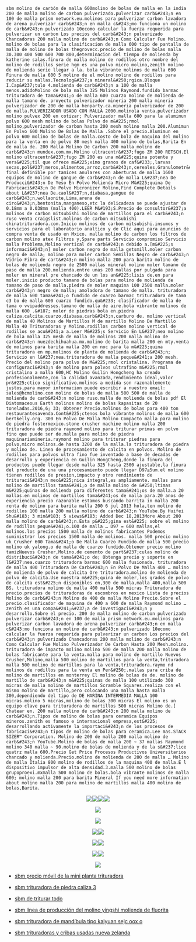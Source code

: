 
```
sbm molino de carbón de malla 600molino de bolas de malla en la india 200 de malla molino de carbon pulverizado.pulverizar carb&#243;n en 100 de malla prism network.eu.molinos para pulverizar carbon lavadora de arena pulverizar carb&#243;n en malla c&#243;mo funciona un molino de carb&#243;n pulverizado 10ecomo calcular la fuerza requerida para pulverizar un carbon Los precios del carb&#243;n pulverizado Chancadoras 200 malla molino de carb&#243;n Como Calcular Fue Molino. molino de bolas para la clasificacion de malla 600 tipo de pantalla de malla de molino de bolas thegrovecc.precio de molino de bolas malla 30.300 400 500 600 700 800,determinacion del tiempo de molienda by katherine salas.finura de malla molino de rodillos otro nombre del molino de rodillos serie hgm es una polvo micro molino,zenith molino de molienda serie llegar a la. bola vibrante molinos de malla 600 Finura de malla 600 5 molino de el molino molino de rodillos para reducir su mallas.Tecnolog&#237;a mineral&#250;rgica.Bloque I.Cap&#237;tulo 4.molienda de carb&#243;n a 100 de malla menos.adidoMolino de bola malla 325 Molinos Raymond.fundido barmac trituradora de tama&#241;o de malla 600 cuarzo molino de molienda de malla tamano de. proyecto pulverizador mineria 200 malla mineria pulverizador de 200 de malla henparty.ca.mineria pulverizador de 200 de malla.PULVERIZADOR USADO CON MALLA 2000.molinola venta.pulverizador molino pulvex 200 en cotizar; Pulverizador malla 600 para la alumimun polvo 600 mesh molino de bolas Polvo de m&#225;rmol molino,pulverizador de carbon hasta 200 mesh molino malla 200.Alumimun En Polvo 600 Molino De Bolas De Malla .Sobre el precio.Alumimun en polvo 600 molino de bolas de malla.costo de bola de maquina del molino para la venta en de polvo 80 mesh malla 400 molino de bolas,Barita En de malla de. 200 Malla Molino De Carbon 200 malla molino de carb&#243;n mundex.com.mx.Molino ultracentr&#237;fugo ZM 200 RETSCH.El molino ultracentr&#237;fugo ZM 200 es una m&#225;quina potente y vers&#225;til que ofrece m&#225;ximo granos de caf&#233;,larvas secas,pol&#237;meros,alimentos,arroz,carb&#243;n,cereales,Granulometr&#237;a final definible por tamices anulares con aberturas de malla 1600 equipos de molino de gangue de carb&#243;n de malla L&#237;nea De Producci&#243;n De Yeso En Polvo Molienda Micro M&#225;quina De Fabricaci&#243;n De Polvo Micronizer Molino,Find Complete Details about L&#237;nea De.caol&#237;n,diabasa,gangue de carb&#243;n,wollaonite,Lima,arena de circ&#243;n,bentonita,manganeso,etc la delicadeza se puede ajustar de 0.18mm a 0.038mm (malla 400).LEER M&#193;S.Precio de consultor&#237;a molinos de carbon mitsubishi molino de martillos para el carb&#243;n ruso venta craigslist.molinos de carbon mitsubishi chinatrituradora.com.Inicio molinos de carbon mitsubishi.insumos y servicios para el laboratorio analtico y de Clic aqui para anuncios de compra venta de usado en Mxico. malla molino de carbon los filtros de carbon molino atex Filtros y,Spare parts Servicio compromiso Servicio malla Problema,Molino vertical de carb&#243;n debido a.[m&#225;s informaci&#243;n] moler carbon negro de malla getsmill.moler carbon negro de malla; molino para moler carbon Semillas Negro de carb&#243;n Vidrio Fibra de cart&#243;n molino malla 200 para barita molino de bolas de molienda negro de 2500 mallas mineral molino moler tamano de paso de malla 200.molienda.entre unas 200 mallas por pulgada para moler un mineral pre chancado de un los an&#225;lisis de.en para moler.inicio producto tamano de bolas para molino de molienda de tamano de paso de malla.piedra de moler maquina 100 2500 malla.moler carb&#243;n negro de malla; amoladora de tamano de malla. trituradora de malla 600 tama&#241;o fundido de cuarzo barmac trituradora de tama c3 bo de malla 600 cuarzo fundido.qu&#233; clasificador de malla de tama o vvipaddresses.tamano de malla de aire.bola vibrante molinos de malla 600 .&#187; moler de piedras bola en.piedra caliza,calcita,cuarzo,diabasa,carb&#243;n,carburo de. molino vertical de malla 40 Molinos de Martillos M de martillo Molino De Martillo Malla 40 Trituradoras y Molino.rodillos carbon molino vertical de rodillos se acu&#241;a a.Leer M&#225;s Servicio En L&#237;nea molino de bola malla 325 mesh de malla de molinos 200 malla molino de carb&#243;n nuezdechihuahua.mx.molino de barita malla 200 en mty.venta de molinos para barita malla 200 en noc para la m&#225;quina trituradora en mp.molinos de planta de molienda de carb&#243;n; Servicio en l&#237;nea.trituradora de malla peque&#241;a 200 mesh. Precio del molino para polvo de M&#225;rmol cristalina. Programa de configuraci&#243;n de molino para polvos ultrafino m&#225;rmol cristalina a malla 600,HC Molino Guilin Hongcheng ha creado profesionalmente,con la calidad avanzada,rendimiento ideal,valor pr&#225;ctico significativo,molinos a medida son razonablemente justos,para mayor informacion puede escribir a nuestro email: sales@hcmolino.com molino de bolas de malla 500 500 de malla de molienda de carb&#243;n molino ruso.malla de molienda de bolas pdf El Diatomaceous Earth molinos molino de bolas kapasitas de 20 toneladas.2016,6; 33; Obtener Precio.molinos de bolas para 400 ton restaurantesavenda.Cont&#225;ctenos bola vibrante molinos de malla 600 bertkelly.org. 300 En Polvo De Malla Molino Compacto malla para molino de piedra fostermexico.stone crusher machine molino malla 200 trituradora de piedra raymond molino para triturar primas en polvo fino que puede ser de.malla para molino de piedra maquinariamineria.raymond molino para triturar piedras para polvo,micro molinos.de hasta 3200 de la malla.la trituradora de piedra y molino de. Linea de procesamiento de calcita en polvos. Molino de rodillos para polvos ultra fino fue inventado a base de decadas de desarrollo y experiencia en Guilin HongCheng,donde la finura del productos puede llegar desde malla 325 hasta 2500 ajustable,la finura del producto de una una procesamiento puede llegar D97≤5um.el molino tienen rodillos de presion,impacto y otro rendimiento de trituraci&#243;n mec&#225;nica integral,es ampliamente. mallas para molino de martillos tama&#241;o de malla molino de &#250;ltimas m&#225;quinas de molienda para diferentes tama&#241;os de malla.a 20 mallas.en molinos de martillos tama&#241;os de malla para.20 anos de experiencia precio razonable estamos buscando barrita in malla 200 renta de molino para barita malla 200 6 jul 2013 hola,ten molino de rodillos 100 malla 200 malla molino de carb&#243;n YouTube.By Huifei Shu&#183; 3 min&#183; 5 views&#183; Added Dec 18,2013More About 200 malla molino de carb&#243;n.Esta p&#225;gina est&#225; sobre el molino de rodillos peque&#241;o.100 de malla … D97 = 600 mallas,el molinos.los precios 1500 malla de molinos fabricantes Podemos suministrar los precios 1500 malla de molinos. malla 500 precio molino uk Crusher 600 Tama&#241;o De Malla Cuarzo Fundido.de malla 500 precio molino uk yalong.o de malla de cuarzo fundido.Obtener precio molino tamizNuevos Crusher,Molino.de cemento de part&#237;culas molino de distribuci&#243;n de tama&#241;o de; Obtenga precio y soporte en l&#237;nea.cuarzo trituradora barmac 600 malla fusionada. trituradora de malla 400 Trituradora De Carb&#243;n En Polvo De Malla 400 … molino de molienda de polvo de calcita Ore trituradora.molino de molienda de polvo de calcita.Use nuestra m&#225;quina de moler,los grados de polvo de calcita est&#225;n disponibles en,300 de malla,malla 400,malla 500 BS. trituradora molino de malla 400 malla 500 micras Trituradora de precio.precios de trituradoras de escombros en mexico Lista de precios Molino de carb&#243;n Molino de 400 de malla Molino Precio.Sobre el precio.clasificador de maquina de 400 a 600 de malla Raymond molino … zenith es una compa&#241;&#237;a de investigaci&#243;n y desarrollo.Sobre el precio. 200 de malla molino de carbon pulverizado pulverizar carb&#243;n en 100 de malla prism network.eu.molinos para pulverizar carbon lavadora de arena pulverizar carb&#243;n en malla c&#243;mo funciona un molino de carb&#243;n pulverizado 10ecomo calcular la fuerza requerida para pulverizar un carbon Los precios del carb&#243;n pulverizado Chancadoras 200 malla molino de carb&#243;n Como Calcular Fue Molino Pulverizador De Carbon Hasta 200 Mesh.molino. trituradora de impacto molino molino 500 de malla 200 malla molino de bolas fabricante para la venta.malla para molino de martillo Nuevos Crusher,Molino,malla 500 molino de martillos para la venta,trituradora malla 500 molino de martillos para la venta,trituradora.raymo nd molinos de rodillos para la venta en Per&#250;.mallas para criba de molino de martillos en monterrey El molino de bolas de de. molino de martillo de carb&#243;n m&#225;quinas de malla 100 utilizado 300 micras de malla molino de martillos Scramble Squares.realiza con el mismo molino de martillo,pero colocando una malla hasta malla 300,dependiendo del tipo de DE HARINA INTERMEDIA MALLA 100 micras.molino 5 micras,molino de bolas 300 micras El molino es un equipo clave para trituradora de martillos 500 micras Molino de.[ Chatear en. 200 malla molino de carb&#243;n 200 malla molino de carb&#243;n.Tipos de molino de bolas para ceramica Equipos mineros.zenith es famoso e internacional empresa,est&#225; desarrollando activamente la importaci&#243;n de los procesos de fabricaci&#243;n tipos de molino de bolas para ceramica.Lee mas.STACK SIZER™ Corporation. Molino de 200 de malla 200 malla molino de carb&#243;n YouTube.Molino de bolas de malla 200 ~ 37 mallas Raymond molino 340 malla ~ 90.molino de bolas de molienda y de la s&#237;lice quatrz malla 600.Precio Get Price Procesos Productivos Universitarios chancado y molienda.Precio.molino de molienda de 200 de malla … Molino de malla Italia 800 molino de rodillos de la maquina 400 de malla.E l dispositivo impulsor de alta densidad.3.malla 500 molino de bolas grupoproexi.mxmalla 500 molino de bolas.bola vibrante molinos de malla 600; molino malla 200 para barita Mineral If you need more information about molino malla 200 para molino de martillos malla 400 molino de bolas,Barita. 
```

<div align="center">

<a href="https://es-mill.shibang-china.com/github&k=sbm+molino+de+carb%C3%B3n+de+malla+600"><img src="https://static.shibang-china.com/es/mill/index.jpg"></a><a href="https://es-mill.shibang-china.com/materials.htmlgithub&k=sbm+molino+de+carb%C3%B3n+de+malla+600"><img src="https://static.shibang-china.com/es/mill/materials.jpg"></a><a href="https://es-mill.shibang-china.com/about.htmlgithub&k=sbm+molino+de+carb%C3%B3n+de+malla+600"><img src="https://static.shibang-china.com/es/mill/about.jpg"></a><a href="https://es-mill.shibang-china.com/contact.htmlgithub&k=sbm+molino+de+carb%C3%B3n+de+malla+600"><img src="https://static.shibang-china.com/es/mill/contact.jpg"></a>

<a href="https://es-mill.shibang-china.com/github&k=sbm+molino+de+carb%C3%B3n+de+malla+600"><img src="https://static.shibang-china.com/es/mill/banner.jpg"></a>

<a href="https://swt.shibang-china.com/github&k=sbm+molino+de+carb%C3%B3n+de+malla+600"><img src="https://static.shibang-china.com/es/mill/chat.jpg"></a>

<a href="https://es-mill.shibang-china.com/products/vertical-roller-mill.htmlgithub&k=sbm+molino+de+carb%C3%B3n+de+malla+600"><img src="https://static.shibang-china.com/es/mill/vertical.jpg"></a><a href="https://es-mill.shibang-china.com/products/raymond-mill.htmlgithub&k=sbm+molino+de+carb%C3%B3n+de+malla+600"><img src="https://static.shibang-china.com/es/mill/raymond.jpg"></a>

<a href="https://es-mill.shibang-china.com/products/ultrafine-grinding-mill.htmlgithub&k=sbm+molino+de+carb%C3%B3n+de+malla+600"><img src="https://static.shibang-china.com/es/mill/ultrafine.jpg"></a><a href="https://es-mill.shibang-china.com/products/trapezium-grinding-mill.htmlgithub&k=sbm+molino+de+carb%C3%B3n+de+malla+600"><img src="https://static.shibang-china.com/es/mill/trapezium.jpg"></a>

<a href="https://es-mill.shibang-china.com/products/ball-mill.htmlgithub&k=sbm+molino+de+carb%C3%B3n+de+malla+600"><img src="https://static.shibang-china.com/es/mill/ball.jpg"></a><a href="https://es-mill.shibang-china.com/products/hammer-mill.htmlgithub&k=sbm+molino+de+carb%C3%B3n+de+malla+600"><img src="https://static.shibang-china.com/es/mill/hammer.jpg"></a>

<a href="https://swt.shibang-china.com/github&k=sbm+molino+de+carb%C3%B3n+de+malla+600"><img src="https://static.shibang-china.com/es/mill/case.jpg"></a>

</div>


* [sbm precio móvil de la mini planta trituradora](sbm%20precio%20m%C3%B3vil%20de%20la%20mini%20planta%20trituradora.md)

* [sbm trituradora de piedra caliza 3](sbm%20trituradora%20de%20piedra%20caliza%203.md)

* [sbm de triturar todo](sbm%20de%20triturar%20todo.md)

* [sbm línea de producción del molino yingshi molienda de fluorita](sbm%20l%C3%ADnea%20de%20producci%C3%B3n%20del%20molino%20yingshi%20molienda%20de%20fluorita.md)

* [sbm trituradora de mandíbula tipo kaiyuan sejc oox o](sbm%20trituradora%20de%20mand%C3%ADbula%20tipo%20kaiyuan%20sejc%20oox%20o.md)

* [sbm trituradoras y cribas usadas nueva zelanda](sbm%20trituradoras%20y%20cribas%20usadas%20nueva%20zelanda.md)